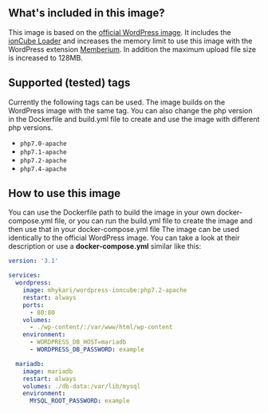 ## What's included in this image?
This image is based on the [official WordPress image](https://hub.docker.com/_/wordpress/). It includes the [ionCube Loader](https://www.ioncube.com/loaders.php) and increases the memory limit to use this image with the WordPress extension [Memberium](https://memberium.com/). In addition the maximum upload file size is increased to 128MB.

## Supported (tested) tags
Currently the following tags can be used. The image builds on the WordPress image with the same tag. You can also change the php version in the Dockerfile and build.yml file to create and use the image with different php versions.

* `php7.0-apache`
* `php7.1-apache`
* `php7.2-apache`
* `php7.4-apache`

## How to use this image
You can use the Dockerfile path to build the image in your own docker-compose.yml file, or you can run the build.yml file to create the image and then use that in your docker-compose.yml file
The image can be used identically to the official WordPress image. You can take a look at their description or use a **docker-compose.yml** similar like this:

```yml
version: '3.1'

services:
  wordpress:
    image: mhykari/wordpress-ioncube:php7.2-apache
    restart: always
    ports:
      - 80:80
    volumes:
      - ./wp-content/:/var/www/html/wp-content
    environment:
      - WORDPRESS_DB_HOST=mariadb
      - WORDPRESS_DB_PASSWORD: example

  mariadb:
    image: mariadb
    restart: always
    volumes: ./db-data:/var/lib/mysql
    environment:
      MYSQL_ROOT_PASSWORD: example

```
